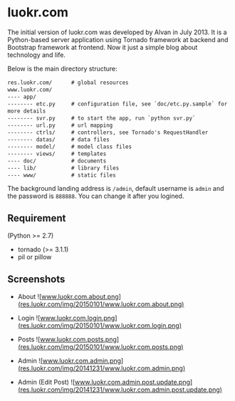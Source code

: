 luokr.com
=========

The initial version of luokr.com was developed by Alvan in July 2013. It is a Python-based server application using Tornado framework at backend and Bootstrap framework at frontend.
Now it just a simple blog about technology and life.


Below is the main directory structure:

    res.luokr.com/      # global resources
    www.luokr.com/
    ---- app/
    -------- etc.py     # configuration file, see `doc/etc.py.sample` for more details
    -------- svr.py     # to start the app, run `python svr.py`
    -------- url.py     # url mapping
    -------- ctrls/     # controllers, see Tornado's RequestHandler
    -------- datas/     # data files
    -------- model/     # model class files
    -------- views/     # templates
    ---- doc/           # documents
    ---- lib/           # library files
    ---- www/           # static files



The background landing address is `/admin`, default username is `admin` and the password is `888888`.
You can change it after you logined.

Requirement
------------

(Python >= 2.7)

* tornado (>= 3.1.1)
* pil or pillow


Screenshots
-----------
* About
![www.luokr.com.about.png](res.luokr.com/img/20150101/www.luokr.com.about.png)

* Login
![www.luokr.com.login.png](res.luokr.com/img/20150101/www.luokr.com.login.png)

* Posts
![www.luokr.com.posts.png](res.luokr.com/img/20150101/www.luokr.com.posts.png)

* Admin
![www.luokr.com.admin.png](res.luokr.com/img/20141231/www.luokr.com.admin.png)

* Admin (Edit Post)
![www.luokr.com.admin.post.update.png](res.luokr.com/img/20141231/www.luokr.com.admin.post.update.png)

